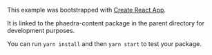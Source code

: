 This example was bootstrapped with [Create React App](https://github.com/facebook/create-react-app).

It is linked to the phaedra-content package in the parent directory for development purposes.

You can run `yarn install` and then `yarn start` to test your package.
